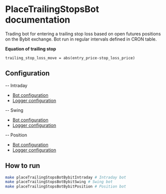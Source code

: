 # PlaceTrailingStopsBot documentation
Trading bot for entering a trailing stop loss based on open futures positions on the Bybit exchange. 
Bot run in regular intervals defined in CRON table.

**Equation of trailing stop**
```
trailing_stop_loss_move = abs(entry_price-stop_loss_price)
```

## Configuration
-- Intraday
* [Bot configuration](../config/PlaceTrailingStopsBotBybitIntradayConfig.yaml)
* [Logger configuration](../config/PlaceTrailingStopsBotBybitIntradayLogger.conf)

-- Swing
* [Bot configuration](../config/PlaceTrailingStopsBotBybitSwingConfig.yaml)
* [Logger configuration](../config/PlaceTrailingStopsBotBybitSwingLogger.conf)

-- Position
* [Bot configuration](../config/PlaceTrailingStopsBotBybitPositionConfig.yaml)
* [Logger configuration](../config/PlaceTrailingStopsBotBybitPositionLogger.conf)

## How to run
```bash
make placeTrailingStopsBotBybitIntraday # Intraday bot
make placeTrailingStopsBotBybitSwing # Swing bot
make placeTrailingStopsBotBybitPosition # Position bot
```